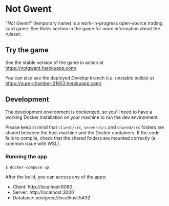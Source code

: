 # Not Gwent

"*Not Gwent*" (temporary name) is a work-in-progress open-source trading card game. See *Rules*
section in the game for more information about the ruleset. 

## Try the game
See the stable version of the game in action at https://notgwent.herokuapp.com/

You can also see the deployed *Develop* branch (i.e. unstable builds) at https://pure-chamber-21653.herokuapp.com/

## Development
The development environment is dockerized, so you'll need to have a working Docker installation on your machine to
run the dev environment.

Please keep in mind that `client/src`, `server/src` and `shared/src` folders are shared between the host machine and
the Docker containers. If the code fails to compile, check that the shared folders are mounted correctly (a common 
issue with WSL).

### Running the app
`$ docker-compose up`

After the build, you can access any of the apps:

- Client: http://localhost:8080
- Server: http://localhost:3000
- Database: postgres://localhost:5432 
